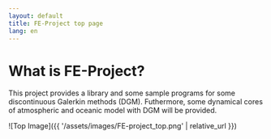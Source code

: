 ```yaml
---
layout: default
title: FE-Project top page
lang: en
---
```


# What is FE-Project?

<p>
This project provides a library and some sample programs for some discontinuous Galerkin methods (DGM). Futhermore, some dynamical cores of atmospheric and oceanic model with DGM will be provided. 
</p>

![Top Image]({{ '/assets/images/FE-project_top.png' | relative_url }})
